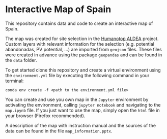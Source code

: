 # Interactive Map of Spain

This repository contains data and code to create an interactive map of Spain. 

The map was created for site selection in the [Humanotop ALDEA](https://humanotop.earth/aldea/) project. Custom layers with relevant information for the selection (e.g. potential abandonadas, PV potential, ...) are imported from `geojson` files. 
These files were created in advance using the package `geopandas` and can be found in the `data` folder.

To get started clone this repository and create a virtual environment using the `environment.yml` file by executing the following command in your terminal:

`conda env create -f <path to the environment.yml file>`

You can create and use you own map in the `Jupyter` environment by activating the environment, calling `jupyter notebook` and navigating to the `map.ipynb` file. If you just want to use the map, simply open the `html` file in your browser (Firefox recommended).

A description of the map with instruction manual and the sources of the data can be found in the file `map_information.pptx`. 